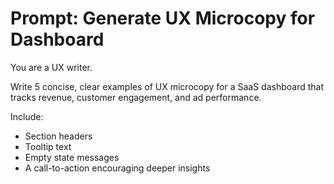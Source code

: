 # Prompt: Generate UX Microcopy for Dashboard

You are a UX writer.

Write 5 concise, clear examples of UX microcopy for a SaaS 
dashboard that tracks revenue, customer engagement, and ad 
performance.

Include:
- Section headers
- Tooltip text
- Empty state messages
- A call-to-action encouraging deeper insights
